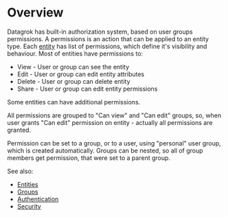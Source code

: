 <!-- TITLE: Authorization -->
<!-- SUBTITLE: -->

# Overview

Datagrok has built-in authorization system, based on user groups permissions. 
A permissions is an action that can be applied to an entity type. 
Each [entity](../overview/objects.md) has list of permissions, which define it's visibility and behaviour.
Most of entities have permissions to:

* View - User or group can see the entity
* Edit - User or group can edit entity attributes
* Delete - User or group can delete entity
* Share - User or group can edit entity permissions

Some entities can have additional permissions.

All permissions are grouped to "Can view" and "Can edit" groups, so, when user grants "Can edit" permission on entity - actually all permissions are granted.

Permission can be set to a group, or to a user, using "personal" user group, which is created automatically.
Groups can be nested, so all of group members get permission, that were set to a parent group.

See also:
 * [Entities](../overview/objects.md) 
 * [Groups](../govern/group.md)
 * [Authentication](authentication.md) 
 * [Security](security.md)
